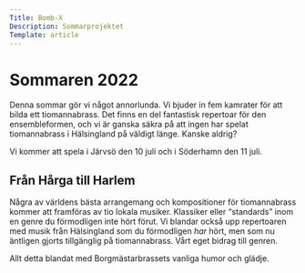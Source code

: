 ```yaml
---
Title: Bomb-X
Description: Sommarprojektet
Template: article
---
```


# Sommaren 2022

Denna sommar gör vi något annorlunda. Vi bjuder in fem kamrater för att bilda
ett tiomannabrass. Det finns en del fantastisk repertoar för den ensembleformen,
och vi är ganska säkra på att ingen har spelat tiomannabrass i Hälsingland på
väldigt länge. Kanske aldrig?

Vi kommer att spela i Järvsö den 10 juli och i Söderhamn den 11 juli.

## Från Hårga till Harlem

Några av världens bästa arrangemang och kompositioner för tiomannabrass kommer
att framföras av tio lokala musiker. Klassiker eller <q>standards</q> inom en 
genre du förmodligen inte hört förut.  Vi blandar också upp repertoaren
med musik från Hälsingland som du förmodligen _har_ hört, men som nu äntligen
gjorts tillgänglig på tiomannabrass. Vårt eget bidrag till genren.

Allt detta blandat med Borgmästarbrassets vanliga humor och glädje.
